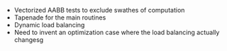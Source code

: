 - Vectorized AABB tests to exclude swathes of computation
- Tapenade for the main routines
- Dynamic load balancing
- Need to invent an optimization case where the load balancing actually changesg
